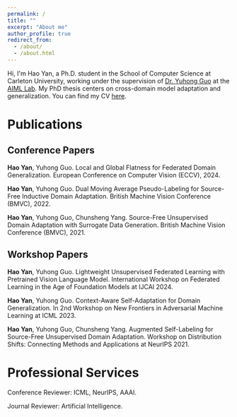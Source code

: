 ```yaml
---
permalink: /
title: ""
excerpt: "About me"
author_profile: true
redirect_from: 
  - /about/
  - /about.html
---
```


Hi, I'm Hao Yan, a Ph.D. student in the School of Computer Science at Carleton University, working under the supervision of [Dr. Yuhong Guo](https://people.scs.carleton.ca/~yuhongguo/index.html) at the [AIML Lab](https://aiml.carleton.ca/). My PhD thesis centers on cross-domain model adaptation and generalization.
You can find my CV [here](/files/Hao_Yan_Resume.pdf).

Publications
======

Conference Papers
------

**Hao Yan**, Yuhong Guo. Local and Global Flatness for Federated Domain Generalization. European Conference on Computer Vision (ECCV), 2024.

**Hao Yan**, Yuhong Guo. Dual Moving Average Pseudo-Labeling for Source-Free Inductive Domain Adaptation. British Machine Vision Conference (BMVC), 2022.

**Hao Yan**, Yuhong Guo, Chunsheng Yang. Source-Free Unsupervised Domain Adaptation with Surrogate Data Generation. British Machine Vision Conference (BMVC), 2021.


Workshop Papers
------

**Hao Yan**, Yuhong Guo. Lightweight Unsupervised Federated Learning with Pretrained Vision Language Model. International Workshop on Federated Learning in the Age of Foundation Models at IJCAI 2024.

**Hao Yan**, Yuhong Guo. Context-Aware Self-Adaptation for Domain Generalization. In 2nd Workshop on New Frontiers in Adversarial Machine Learning at ICML 2023.

**Hao Yan**, Yuhong Guo, Chunsheng Yang. Augmented Self-Labeling for Source-Free Unsupervised Domain Adaptation. Workshop on Distribution Shifts: Connecting Methods and Applications at NeurIPS 2021.

Professional Services
======

Conference Reviewer: ICML, NeurIPS, AAAI.

Journal Reviewer: Artificial Intelligence.
